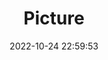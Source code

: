 ---
weight: 1
images:
- /images/edited/69.jpeg
title: Picture
date: 2022-10-24 22:59:53
tags: [luminar neo,work]
---